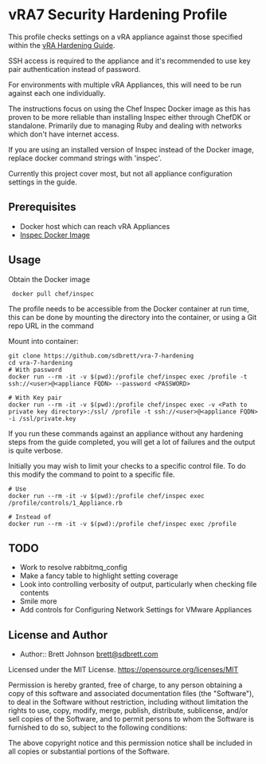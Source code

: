 # vRA7 Security Hardening Profile


This profile checks settings on a vRA appliance against those specified within the [vRA Hardening Guide](https://docs.vmware.com/en/vRealize-Automation/7.2/vrealize-automation-72-hardening.pdf).

SSH access is required to the appliance and it's recommended to use key pair authentication instead of password.

For environments with multiple vRA Appliances, this will need to be run against each one individually.

The instructions focus on using the Chef Inspec Docker image as this has proven to be more reliable than installing Inspec either through ChefDK or standalone. Primarily due to managing Ruby and dealing with networks which don't have internet access.

If you are using an installed version of Inspec instead of the Docker image, replace docker command strings with 'inspec'.

Currently this project cover most, but not all appliance configuration settings in the guide. 

## Prerequisites

- Docker host which can reach vRA Appliances 
- [Inspec Docker Image](https://hub.docker.com/r/chef/inspec/)


## Usage

Obtain the Docker image

` docker pull chef/inspec`

The profile needs to be accessible from the Docker container at run time, this can be done by mounting the directory into the container, or using a Git repo URL in the command

Mount into container:

```
git clone https://github.com/sdbrett/vra-7-hardening
cd vra-7-hardening
# With password
docker run --rm -it -v $(pwd):/profile chef/inspec exec /profile -t ssh://<user>@<appliance FQDN> --password <PASSWORD>

# With Key pair
docker run --rm -it -v $(pwd):/profile chef/inspec exec -v <Path to private key directory>:/ssl/ /profile -t ssh://<user>@<appliance FQDN> -i /ssl/private.key

```

If you run these commands against an appliance without any hardening steps from the guide completed, you will get a lot of failures and the output is quite verbose.

Initially you may wish to limit your checks to a specific control file. To do this modify the command to point to a specific file.
```
# Use
docker run --rm -it -v $(pwd):/profile chef/inspec exec /profile/controls/1_Appliance.rb 

# Instead of 
docker run --rm -it -v $(pwd):/profile chef/inspec exec /profile

```

## TODO

- Work to resolve rabbitmq_config 
- Make a fancy table to highlight setting coverage
- Look into controlling verbosity of output, particularly when checking file contents
- Smile more
- Add controls for Configuring Network Settings for VMware Appliances

## License and Author

- Author::  Brett Johnson <brett@sdbrett.com>

Licensed under the MIT License.  https://opensource.org/licenses/MIT

Permission is hereby granted, free of charge, to any person obtaining a copy of this software and associated documentation files (the "Software"), to deal in the Software without restriction, including without limitation the rights to use, copy, modify, merge, publish, distribute, sublicense, and/or sell copies of the Software, and to permit persons to whom the Software is furnished to do so, subject to the following conditions:

The above copyright notice and this permission notice shall be included in all copies or substantial portions of the Software.
